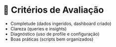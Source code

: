 # 📏 Critérios de Avaliação

- Completude (dados ingeridos, dashboard criado)
- Clareza (queries e insights)
- Diagnóstico (uso de profile e configuração)
- Boas práticas (scripts bem organizados)
